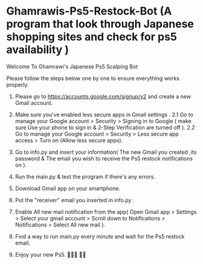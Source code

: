 # Ghamrawis-Ps5-Restock-Bot (A program that look through Japanese shopping sites and check for ps5 availability )

Welcome To Ghamrawi's Japanese Ps5 Scalping Bot

Please follow the steps below one by one to ensure everything works properly.

1. Please go to https://accounts.google.com/signup/v2 and create a new Gmail account.

2. Make sure you've enabled less secure apps in Gmail settings .
    2.1 Go to manage your Google account > Security > Signing in to Google ( make sure Use your phone to sign in & 2-Step Verification are turned off ).
    2.2 Go to manage your Google account > Security > Less secure app access > Turn on (Allow less secure apps).

4. Go to info.py and insert your information( The new Gmail you created ,its password & The email you wish to receive the Ps5 restock notifications on ).

5. Run the main.py & test the program if there's any errors.

6. Download Gmail app on your smartphone. 

7. Put the "receiver" email you inserted in info.py .

8. Enable All new mail notification from the app( Open Gmail app > Settings > Select your gmail account > Scroll down to Notifications > Notifications > Select All new mail ).

9. Find a way to run main.py every minute and wait for the Ps5 restock email.

10. Enjoy your new Ps5. 👨🏻‍🦱 👍🏻
